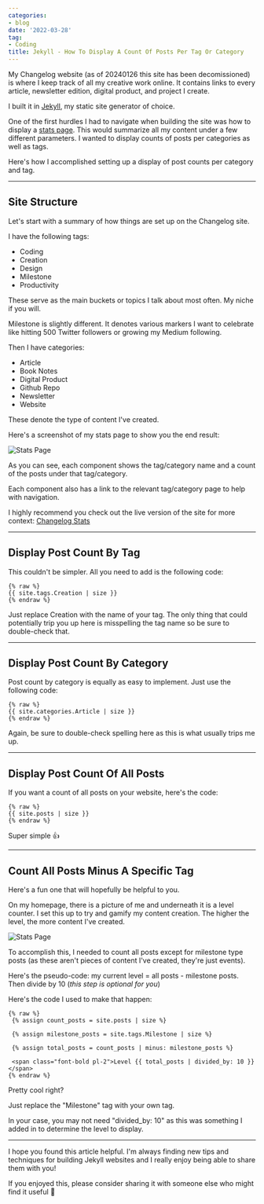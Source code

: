 ```yaml
---
categories:
- blog
date: '2022-03-28'
tag:
- Coding
title: Jekyll - How To Display A Count Of Posts Per Tag Or Category
---
```


My Changelog website (as of 20240126 this site has been decomissioned) is where I keep track of all my creative work online. It contains links to every article, newsletter edition, digital product, and project I create. 

I built it in [Jekyll](https://jekyllrb.com/), my static site generator of choice.

One of the first hurdles I had to navigate when building the site was how to display a [stats page](https://changelog.heymichellemac.com/stats). This would summarize all my content under a few different parameters. I wanted to display counts of posts per categories as well as tags.

Here's how I accomplished setting up a display of post counts per category and tag.

---

## Site Structure

Let's start with a summary of how things are set up on the Changelog site. 

I have the following tags:

- Coding
- Creation
- Design
- Milestone
- Productivity

These serve as the main buckets or topics I talk about most often. My niche if you will. 

Milestone is slightly different. It denotes various markers I want to celebrate like hitting 500 Twitter followers or growing my Medium following.

Then I have categories:

- Article
- Book Notes
- Digital Product
- Github Repo
- Newsletter
- Website

These denote the type of content I've created.

Here's a screenshot of my stats page to show you the end result:

![Stats Page](/assets/images/2022/MXB22012/stats-page.png)

As you can see, each component shows the tag/category name and a count of the posts under that tag/category. 

Each component also has a link to the relevant tag/category page to help with navigation.

I highly recommend you check out the live version of the site for more context: [Changelog Stats](https://changelog.heymichellemac.com/stats)

---

## Display Post Count By Tag

This couldn't be simpler. All you need to add is the following code:

```
{% raw %}
{{ site.tags.Creation | size }}
{% endraw %}
```

Just replace Creation with the name of your tag. The only thing that could potentially trip you up here is misspelling the tag name so be sure to double-check that.

---

## Display Post Count By Category

Post count by category is equally as easy to implement. Just use the following code:

```
{% raw %}
{{ site.categories.Article | size }}
{% endraw %}
```

Again, be sure to double-check spelling here as this is what usually trips me up.

---

## Display Post Count Of All Posts

If you want a count of all posts on your website, here's the code:

```
{% raw %}
{{ site.posts | size }}
{% endraw %}
```

Super simple 👍

---

## Count All Posts Minus A Specific Tag

Here's a fun one that will hopefully be helpful to you. 

On my homepage, there is a picture of me and underneath it is a level counter. I set this up to try and gamify my content creation. The higher the level, the more content I've created.

![Stats Page](/assets/images/2022/MXB22012/level-count.png)

To accomplish this, I needed to count all posts except for milestone type posts (as these aren't pieces of content I've created, they're just events).

Here's the pseudo-code: my current level = all posts - milestone posts. Then divide by 10 (*this step is optional for you*)

Here's the code I used to make that happen:

```
{% raw %}
 {% assign count_posts = site.posts | size %}

 {% assign milestone_posts = site.tags.Milestone | size %}

 {% assign total_posts = count_posts | minus: milestone_posts %}

 <span class="font-bold pl-2">Level {{ total_posts | divided_by: 10 }}</span>
{% endraw %}
```

Pretty cool right? 

Just replace the "Milestone" tag with your own tag.

In your case, you may not need "divided_by: 10" as this was something I added in to determine the level to display.

---

I hope you found this article helpful. I'm always finding new tips and techniques for building Jekyll websites and I really enjoy being able to share them with you!

If you enjoyed this, please consider sharing it with someone else who might find it useful 🤗